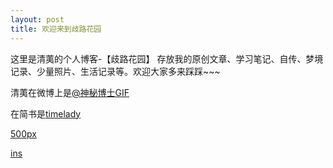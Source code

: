 ```yaml
---
layout: post
title: 欢迎来到歧路花园
---
```



这里是清荑的个人博客-【歧路花园】 存放我的原创文章、学习笔记、自传、梦境记录、少量照片、生活记录等。欢迎大家多来踩踩~~~ &nbsp;

清荑在微博上是[@神秘博士GIF](http://weibo.com/qingyi928/profile?rightmod=1&wvr=6&mod=personinfo) &nbsp;

在简书是[timelady](http://www.jianshu.com/u/e0ebaafb5f45) &nbsp;

[500px](https://500px.com/ximenggougou42) &nbsp; &nbsp;

[ins](https://www.instagram.com/MykandHart/) &nbsp;